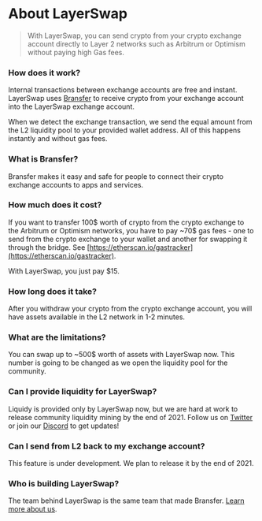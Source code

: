 # About LayerSwap

> With LayerSwap, you can send crypto from your crypto exchange account directly to Layer 2 networks such as Arbitrum or Optimism without paying high Gas fees.

### How does it work?
Internal transactions between exchange accounts are free and instant. LayerSwap uses [Bransfer](https://bransfer.io) to receive crypto from your exchange account into the LayerSwap exchange account. 

When we detect the exchange transaction, we send the equal amount from the L2 liquidity pool to your provided wallet address. All of this happens instantly and without gas fees.

### What is Bransfer?
Bransfer makes it easy and safe for people to connect their crypto exchange accounts to apps and services.

### How much does it cost?
If you want to transfer 100$ worth of crypto from the crypto exchange to the Arbitrum or Optimism networks, you have to pay ~70$ gas fees - one to send from the crypto exchange to your wallet and another for swapping it through the bridge. See [https://etherscan.io/gastracker](https://etherscan.io/gastracker).

With LayerSwap, you just pay $15.

### How long does it take?
After you withdraw your crypto from the crypto exchange account, you will have assets available in the L2 network in 1-2 minutes.

### What are the limitations?
You can swap up to ~500$ worth of assets with LayerSwap now. This number is going to be changed as we open the liquidity pool for the community.

### Can I provide liquidity for LayerSwap?
Liquidy is provided only by LayerSwap now, but we are hard at work to release community liquidity mining by the end of 2021. Follow us on [Twitter](https://twitter.com/layerswap) or join our [Discord](https://discord.com/invite/KhwYN35sHy) to get updates!

### Can I send from L2 back to my exchange account?
This feature is under development. We plan to release it by the end of 2021. 

### Who is building LayerSwap?
The team behind LayerSwap is the same team that made Bransfer. [Learn more about us](https://www.bransfer.io/about).

